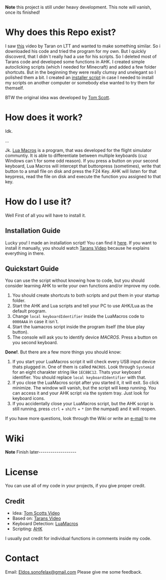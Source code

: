 **Note** this project is still under heavy development. This note will vanish, once its finished!

# Why does this Repo exist?
I saw [this](https://www.youtube.com/watch?v=Arn8ExQ2Gjg) video by Taran on LTT and wanted to make something similar. So i downloaded his code and tried the program for my own. But I quickly discoverd, that I didn´t really had a use for his scripts. So I deleted most of Tarans code and developed some functions in AHK. I created simple autoclicking scripts (which I needed for Minecraft) and added a few folder shortcuts. But in the beginning they were really clumsy and unelegant so I polished them a bit. I created an [installer script](https://github.com/EldosHD/myInstallers) in case I needed to install my scripts on another computer or somebody else wanted to try them for themself.

BTW the original idea was developed by [Tom Scott](https://www.youtube.com/watch?v=lIFE7h3m40U&feature=emb_title).

# How does it work?
Idk.

...

Jk. [Lua Macros](http://www.hidmacros.eu/forum/viewtopic.php?f=10&t=241#p794) is a program, that was developed for the flight simulator communtiy. It is able to differentiate between multiple keyboards (cuz Windows can´t for some odd reason). If you press a button on your second keyboard, Lua Macros will intercept that buttonpress (sometimes), write that button to a small file on disk and press the F24 Key. AHK will listen for that keypress, read the file on disk and execute the function you assigned to that key.

# How do I use it?
Well First of all you will have to install it.

## Installation Guide
Lucky you! I made an installation script! You can find it [here](https://github.com/EldosHD/myInstallers).
If you want to install it manually, you should watch [Tarans Video](https://www.youtube.com/watch?v=Arn8ExQ2Gjg) because he explains everything in there.

## Quickstart Guide
You can use the script without knowing how to code, but you should consider learning AHK to write your own functions and/or improve my code.
1. You should create shortcuts to both scripts and put them in your startup folder.
2. Start the AHK and Lua scripts and tell your PC to use AHK/Lua as the default program. 
3. Change `local keyboardIdentifier` inside the LuaMacros code to `0000AAA` in case it isn´t.
4. Start the luamacros script inside the program itself (the blue play button).
5. The console will ask you to identify device *MACROS*. Press a button on you second keyboard.

**Done!**. But there are a few more things you should know:
1. If you start your LuaMacros script it will check every USB input device thats plugged in. One of them is called `MACROS`. Look through `Systemid` for an eight charakter string like `1EC8BC12`. Thats your keyboard identifier. You should replace `local keyboardIdentifier` with that.
2. If you close the LuaMacros script after you started it, it will exit. So click minimize. The window will vanish, but the script will keep running. You can access it and your AHK script via the system tray. Just look for keyboard icons.
3. If you accidentally close your LuaMacros script, but the AHK script is still running, press `ctrl` + `shift` + `*` (on the numpad) and it will reopen.

If you have more questions, look through the Wiki or write an [e-mail](https://github.com/EldosHD/2nd-Keyboard/blob/master/README.md#contact) to me

# Wiki

**Note** Finish later-------------------

# License
You can use all of my code in your projects, if you give proper credit.
## Credit
- Idea: [Tom Scotts Video](https://www.youtube.com/watch?v=lIFE7h3m40U&feature=emb_title)
- Based on: [Tarans Video](https://www.youtube.com/watch?v=Arn8ExQ2Gjg)
- Keyboard Detection: [LuaMacros](http://www.hidmacros.eu/forum/viewtopic.php?f=10&t=241#p794)
- Scripting: [AHK](https://www.autohotkey.com/)

 I usually put credit for individual functions in comments inside my code.

# Contact
Email: Eldos.sonofelax@gmail.com
Please give me some feedback.

